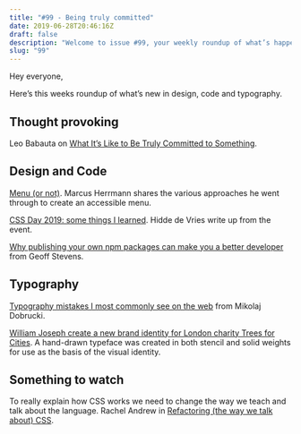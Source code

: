 ```yaml
---
title: "#99 - Being truly committed"
date: 2019-06-28T20:46:16Z
draft: false
description: "Welcome to issue #99, your weekly roundup of what’s happening in design, code and typography."
slug: "99"
---
```


Hey everyone,

Here’s this weeks roundup of what’s new in design, code and typography.

## Thought provoking

Leo Babauta on [What It’s Like to Be Truly Committed to Something](https://zenhabits.net/commitment/).

## Design and Code

[Menu (or not)](https://marcus.io/blog/menu-or-not). Marcus Herrmann shares the various approaches he went through to create an accessible menu.

[CSS Day 2019: some things I learned](https://hiddedevries.nl/en/blog/2019-06-18-css-day-2019-some-things-i-learned). Hidde de Vries write up from the event.

[Why publishing your own npm packages can make you a better developer](https://dev.to/thegeoffstevens/why-publishing-your-own-npm-packages-can-make-you-a-better-developer-2lc6) from Geoff Stevens.

## Typography

[Typography mistakes I most commonly see on the web](https://twitter.com/mikolajdobrucki/status/1141269772602159114) from Mikolaj Dobrucki.

[William Joseph create a new brand identity for London charity Trees for Cities](https://www.williamjoseph.co.uk/work/trees-for-cities-branding). A hand-drawn typeface was created in both stencil and solid weights for use as the basis of the visual identity.

## Something to watch

To really explain how CSS works we need to change the way we teach and talk about the language. Rachel Andrew in [Refactoring (the way we talk about) CSS](https://www.youtube.com/watch?v=tqYWDGzhZKM).
